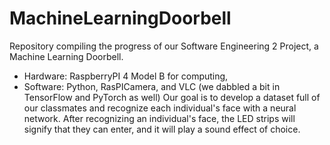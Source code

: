 # MachineLearningDoorbell
Repository compiling the progress of our Software Engineering 2 Project, a Machine Learning Doorbell. 

- Hardware: RaspberryPI 4 Model B for computing, 
- Software: Python, RasPICamera, and VLC (we dabbled a bit in TensorFlow and PyTorch as well)
Our goal is to develop a dataset full of our classmates and recognize each individual's face with a neural network. After recognizing an individual's face, the LED strips will signify that they can enter, and it will play a sound effect of choice.
